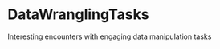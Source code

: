 DataWranglingTasks
==================

Interesting encounters with engaging data manipulation tasks
